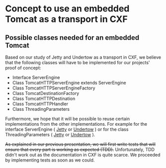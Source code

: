 # Concept to use an embedded Tomcat as a transport in CXF

## Possible classes needed for an embedded Tomcat

Based on our study of Jetty and Undertow as a transport in CXF, we believe that the following classes will have to be implemented for our projects' proof of concept:

* Interface ServerEngine
* Class TomcatHTTPServerEngine extends ServerEngine
* Class TomcatHTTPServerEngineFactory
* Class TomcatDestinationFactory
* Class TomcatHTTPDestination
* Class TomcatHTTPHandler
* Class ThreadingParameters

Furthermore, we hope that it will be possible to reuse certain implementations from the other implementations.
For example for the interface ServerEngine (
[Jetty](https://github.com/gcorsini/cxf/blob/master/rt/transports/http-jetty/src/main/java/org/apache/cxf/transport/http_jetty/ServerEngine.java) 
or 
[Undertow](https://github.com/gcorsini/cxf/blob/master/rt/transports/http-undertow/src/main/java/org/apache/cxf/transport/http_undertow/ServerEngine.java)
) or for the class ThreadingParameters (
[Jetty](https://github.com/gcorsini/cxf/blob/master/rt/transports/http-jetty/src/main/java/org/apache/cxf/transport/http_jetty/ThreadingParameters.java) 
or 
[Undertow](https://github.com/gcorsini/cxf/blob/master/rt/transports/http-undertow/src/main/java/org/apache/cxf/transport/http_undertow/ThreadingParameters.java)
).

~~As explained in our previous presentation, we will first write tests that will ensure that every part is working as expected (TDD).~~
Unfortunately, TDD didn't work out as the documentation in CXF is quite scarce. We proceeded by implementing tests as soon as we could.

